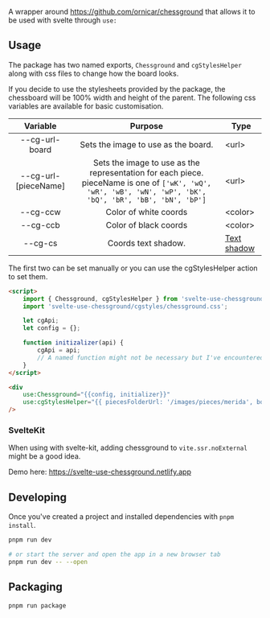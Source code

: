A wrapper around https://github.com/ornicar/chessground that allows it to be used with svelte through `use:`

## Usage

The package has two named exports, `Chessground` and `cgStylesHelper` along with css files to change how the board looks.

If you decide to use the stylesheets provided by the package, the chessboard will be 100% width and height of the parent. The following css variables are available for basic customisation.

|        Variable        |                                                                          Purpose                                                                           | Type                                                                        |
| :--------------------: | :--------------------------------------------------------------------------------------------------------------------------------------------------------: | --------------------------------------------------------------------------- |
|     --cg-url-board     |                                                            Sets the image to use as the board.                                                             | \<url>                                                                      |
| --cg-url-\[pieceName\] | Sets the image to use as the representation for each piece. pieceName is one of `['wK', 'wQ', 'wR', 'wB', 'wN', 'wP', 'bK', 'bQ', 'bR', 'bB', 'bN', 'bP']` | \<url>                                                                      |
|        --cg-ccw        |                                                                   Color of white coords                                                                    | \<color>                                                                    |
|        --cg-ccb        |                                                                   Color of black coords                                                                    | \<color>                                                                    |
|        --cg-cs         |                                                                    Coords text shadow.                                                                     | [Text shadow](https://developer.mozilla.org/en-US/docs/Web/CSS/text-shadow) |

The first two can be set manually or you can use the cgStylesHelper action to set them.

```html
<script>
	import { Chessground, cgStylesHelper } from 'svelte-use-chessground';
	import 'svelte-use-chessground/cgstyles/chessground.css';

	let cgApi;
	let config = {};

	function initizalizer(api) {
		cgApi = api;
		// A named function might not be necessary but I've encountered infinite loops while using an inline initializer function.
	}
</script>

<div
	use:Chessground="{{config, initializer}}"
	use:cgStylesHelper="{{ piecesFolderUrl: '/images/pieces/merida', boardUrl: '/images/board/blue.svg' }}"
/>
```

### SvelteKit

When using with svelte-kit, adding chessground to `vite.ssr.noExternal` might be a good idea.

Demo here: https://svelte-use-chessground.netlify.app

## Developing

Once you've created a project and installed dependencies with `pnpm install`.

```bash
pnpm run dev

# or start the server and open the app in a new browser tab
pnpm run dev -- --open
```

## Packaging

```bash
pnpm run package
```
